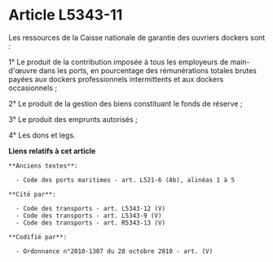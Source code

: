 # Article L5343-11

Les ressources de la Caisse nationale de garantie des ouvriers dockers sont :

1° Le produit de la contribution imposée à tous les employeurs de main-d'œuvre dans les ports, en pourcentage des
rémunérations totales brutes payées aux dockers professionnels intermittents et aux dockers occasionnels ;

2° Le produit de la gestion des biens constituant le fonds de réserve ;

3° Le produit des emprunts autorisés ;

4° Les dons et legs.

**Liens relatifs à cet article**

	**Anciens textes**:

	  - Code des ports maritimes - art. L521-6 (Ab), alinéas 1 à 5

	**Cité par**:

	  - Code des transports - art. L5343-12 (V)
	  - Code des transports - art. L5343-9 (V)
	  - Code des transports - art. R5343-13 (V)

	**Codifié par**:

	  - Ordonnance n°2010-1307 du 28 octobre 2010 - art. (V)
